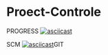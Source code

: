 # Proect-Controle

PROGRESS
[![asciicast](https://asciinema.org/a/X4NtYjgDc5LswZZdiPMWw9HWw.svg)](https://asciinema.org/a/X4NtYjgDc5LswZZdiPMWw9HWw)


SCM
[![asciicast](https://asciinema.org/a/eHwinSZdbVF1RhEmS6kco8LWu.svg)](https://asciinema.org/a/eHwinSZdbVF1RhEmS6kco8LWu)GIT 